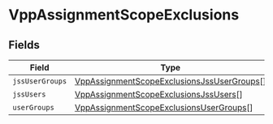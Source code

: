 # VppAssignmentScopeExclusions


## Fields

| Field                                                                                                           | Type                                                                                                            | Required                                                                                                        | Description                                                                                                     |
| --------------------------------------------------------------------------------------------------------------- | --------------------------------------------------------------------------------------------------------------- | --------------------------------------------------------------------------------------------------------------- | --------------------------------------------------------------------------------------------------------------- |
| `jssUserGroups`                                                                                                 | [VppAssignmentScopeExclusionsJssUserGroups](../../models/shared/vppassignmentscopeexclusionsjssusergroups.md)[] | :heavy_minus_sign:                                                                                              | N/A                                                                                                             |
| `jssUsers`                                                                                                      | [VppAssignmentScopeExclusionsJssUsers](../../models/shared/vppassignmentscopeexclusionsjssusers.md)[]           | :heavy_minus_sign:                                                                                              | N/A                                                                                                             |
| `userGroups`                                                                                                    | [VppAssignmentScopeExclusionsUserGroups](../../models/shared/vppassignmentscopeexclusionsusergroups.md)[]       | :heavy_minus_sign:                                                                                              | N/A                                                                                                             |